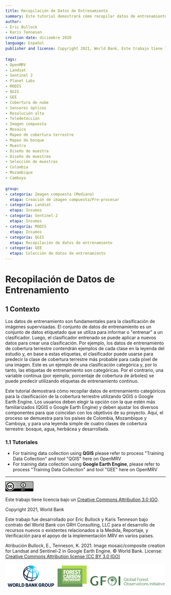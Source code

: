 ```yaml
---
title: Recopilación de Datos de Entrenamiento
summary: Este tutorial demostrará cómo recopilar datos de entrenamiento categóricos para la clasificación de la cobertura terrestre utilizando QGIS o Google Earth Engine. Los usuarios deben ajustar los distintos componentes para que coincidan con los objetivos de su proyecto. Aquí, el proceso se demuestra para los países de Colombia, Mozambique y Camboya, y para una leyenda simple de cuatro clases de cobertura terrestre - bosque, agua, herbáceo y desarrollado.
author:
- Eric Bullock
- Karis Tenneson
creation date: diciembre 2020
language: Español
publisher and license: Copyright 2021, World Bank. Este trabajo tiene licencia bajo un Creative Commons Attribution 3.0 IGO

tags:
- OpenMRV
- Landsat
- Sentinel 2
- Planet Labs
- MODIS
- QGIS
- GEE
- Cobertura de nube
- Sensores ópticos
- Resolución alta
- Teledetección
- Imagen compuesta
- Mosaico
- Mapeo de cobertura terrestre
- Mapeo de bosque 
- Muestra
- Diseño de muestra
- Diseño de muestreo
- Selección de muestras 
- Colombia
- Mozambique
- Camboya

group:
- categoría: Imagen compuesta (Mediana)
  etapa: Creación de imagen compuesta/Pre-procesar
- categoría: Landsat
  etapa: Insumos
- categoría: Sentinel-2
  etapa: Insumos
- categoría: MODIS
  etapa: Insumos
- categoría: QGIS
  etapa: Recopilación de datos de entrenamiento
- categoría: GEE
  etapa: Colección de datos de entrenamiento
---
```


# Recopilación de Datos de Entrenamiento

## 1 Contexto

Los datos de entrenamiento son fundamentales para la clasificación de imágenes supervisadas. El conjunto de datos de entrenamiento es un conjunto de datos etiquetado que se utiliza para informar o "entrenar" a un clasificador. Luego, el clasificador entrenado se puede aplicar a nuevos datos para crear una clasificación. Por ejemplo, los datos de entrenamiento de cobertura terrestre contendrán ejemplos de cada clase en la leyenda del estudio y, en base a estas etiquetas, el clasificador puede usarse para predecir la clase de cobertura terrestre más probable para cada píxel de una imagen. Este es un ejemplo de una clasificación categórica y, por lo tanto, las etiquetas de entrenamiento son categóricas. Por el contrario, una variable continua (por ejemplo, porcentaje de cobertura de árboles) se puede predecir utilizando etiquetas de entrenamiento continuo.

Este tutorial demostrará cómo recopilar datos de entrenamiento categóricos para la clasificación de la cobertura terrestre utilizando QGIS o Google Earth Engine. Los usuarios deben elegir la opción con la que estén más familiarizados (QGIS o Google Earth Engine) y deben ajustar los diversos componentes para que coincidan con los objetivos de su proyecto. Aquí, el proceso se demuestra para los países de Colombia, Mozambique y Camboya, y para una leyenda simple de cuatro clases de cobertura terrestre: bosque, agua, herbácea y desarrollada.

### 1.1 Tutoriales

* For training data collection using **QGIS** please refer to process "Training Data Collection" and tool "QGIS" here on OpenMRV
* For training data collection using **Google Earth Engine**, please refer to process "Training Data Collection" and tool "GEE" here on OpenMRV

-----

![](./figures/m1.1/cc.png)  

Este trabajo tiene licencia bajo un [Creative Commons Attribution 3.0 IGO](https://creativecommons.org/licenses/by/3.0/igo/).

Copyright 2021, World Bank

Este trabajo fue desarrollado por Eric Bullock y Karis Tenneson bajo contrato del World Bank con GRH Consulting, LLC para el desarrollo de recursos nuevos o existentes relacionados a la Medida, Reportaje, y Verificación para el apoyo de la implementación MRV en varios países.

Atribución
Bullock, E., Tenneson, K. 2021. Image mosaic/composite creation for Landsat and Sentinel-2 in Google Earth Engine. © World Bank. License: [Creative Commons Attribution license (CC BY 3.0 IGO)](http://creativecommons.org/licenses/by/3.0/igo/)

![](./figures/m1.1/wb_fcfc_gfoi.png)
